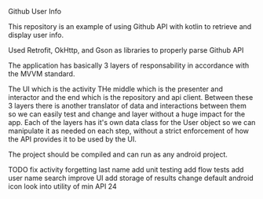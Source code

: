 Github User Info

This repository is an example of using Github API with kotlin to retrieve and display user info.

Used Retrofit, OkHttp, and Gson as libraries to properly parse Github API

The application has basically 3 layers of responsability in accordance with the MVVM standard.

The UI which is the activity
THe middle which is the presenter and interactor
and the end which is the repository and api client.
Between these 3 layers there is another translator of data and interactions between them
so we can easily test and change and layer without a huge impact for the app.
Each of the layers has it's own data class for the User object so we can manipulate it as needed
on each step, without a strict enforcement of how the API provides it to be used by the UI.

The project should be compiled and can run as any android project.

TODO
fix activity forgetting last name
add unit testing
add flow tests
add user name search
improve UI
add storage of results
change default android icon
look into utility of min API 24